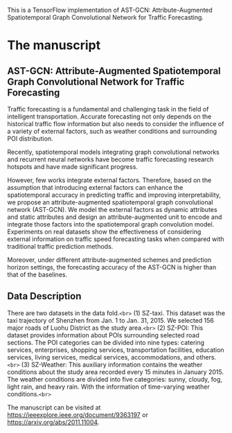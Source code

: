 This is a TensorFlow implementation of AST-GCN: Attribute-Augmented Spatiotemporal Graph Convolutional Network for Traffic Forecasting.

# The manuscript

## AST-GCN: Attribute-Augmented Spatiotemporal Graph Convolutional Network for Traffic Forecasting

Traffic forecasting is a fundamental and challenging task in the field of intelligent transportation. Accurate forecasting not only depends on the historical traffic flow information but also needs to consider the influence of a variety of external factors, such as weather conditions and surrounding POI distribution.

 Recently, spatiotemporal models integrating graph convolutional networks and recurrent neural networks have become traffic forecasting research hotspots and have made significant progress. 

However, few works integrate external factors. Therefore, based on the assumption that introducing external factors can enhance the spatiotemporal accuracy in predicting traffic and improving interpretability, we propose an attribute-augmented spatiotemporal graph convolutional network (AST-GCN). We model the external factors as dynamic attributes and static attributes and design an attribute-augmented unit to encode and integrate those factors into the spatiotemporal graph convolution model. Experiments on real datasets show the effectiveness of considering external information on traffic speed forecasting tasks when compared with traditional traffic prediction methods. 

Moreover, under different attribute-augmented schemes and prediction horizon settings, the forecasting accuracy of the AST-GCN is higher than that of the baselines.

## Data Description

There are two datasets in the data fold.`<br>`
(1) SZ-taxi. This dataset was the taxi trajectory of Shenzhen from Jan. 1 to Jan. 31, 2015. We selected 156 major roads of Luohu District as the study area.`<br>`
(2) SZ-POI: This dataset provides information about POIs surrounding selected road sections. The POI categories can be divided into nine types: catering services, enterprises, shopping services, transportation facilities, education services, living services, medical services, accommodations, and others.`<br>`
(3) SZ-Weather: This auxiliary information contains the weather conditions about the study area recorded every 15 minutes in January 2015. The weather conditions are divided into five categories: sunny, cloudy, fog, light rain, and heavy rain. With the information of time-varying weather conditions.`<br>`

The manuscript can be visited at https://ieeexplore.ieee.org/document/9363197 or https://arxiv.org/abs/2011.11004.
